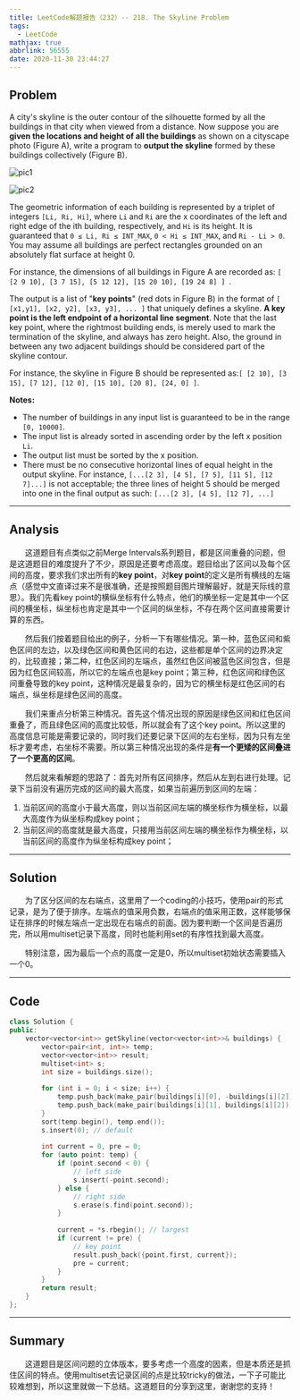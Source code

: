 ```yaml
---
title: LeetCode解题报告（232）-- 218. The Skyline Problem
tags:
  - LeetCode
mathjax: true
abbrlink: 56555
date: 2020-11-30 23:44:27
---
```


## Problem

A city's skyline is the outer contour of the silhouette formed by all the buildings in that city when viewed from a distance. Now suppose you are **given the locations and height of all the buildings** as shown on a cityscape photo (Figure A), write a program to **output the skyline** formed by these buildings collectively (Figure B).

<!-- more -->

![pic1](https://assets.leetcode.com/uploads/2018/10/22/skyline1.png)

![pic2](https://assets.leetcode.com/uploads/2018/10/22/skyline2.png)

The geometric information of each building is represented by a triplet of integers `[Li, Ri, Hi]`, where `Li` and `Ri` are the x coordinates of the left and right edge of the ith building, respectively, and `Hi` is its height. It is guaranteed that `0 ≤ Li, Ri ≤ INT_MAX`, `0 < Hi ≤ INT_MAX`, and `Ri - Li > 0`. You may assume all buildings are perfect rectangles grounded on an absolutely flat surface at height 0.

For instance, the dimensions of all buildings in Figure A are recorded as: `[ [2 9 10], [3 7 15], [5 12 12], [15 20 10], [19 24 8] ] `.

The output is a list of "**key points**" (red dots in Figure B) in the format of `[ [x1,y1], [x2, y2], [x3, y3], ... ]` that uniquely defines a skyline. **A key point is the left endpoint of a horizontal line segment**. Note that the last key point, where the rightmost building ends, is merely used to mark the termination of the skyline, and always has zero height. Also, the ground in between any two adjacent buildings should be considered part of the skyline contour.

For instance, the skyline in Figure B should be represented as:`[ [2 10], [3 15], [7 12], [12 0], [15 10], [20 8], [24, 0] ]`.

**Notes:**

- The number of buildings in any input list is guaranteed to be in the range `[0, 10000]`.
- The input list is already sorted in ascending order by the left x position `Li`.
- The output list must be sorted by the x position.
- There must be no consecutive horizontal lines of equal height in the output skyline. For instance, `[...[2 3], [4 5], [7 5], [11 5], [12 7]...]` is not acceptable; the three lines of height 5 should be merged into one in the final output as such: `[...[2 3], [4 5], [12 7], ...]`

------

## Analysis

&emsp;&emsp;这道题目有点类似之前Merge Intervals系列题目，都是区间重叠的问题，但是这道题目的难度提升了不少，原因是还要考虑高度。题目给出了区间以及每个区间的高度，要求我们求出所有的**key point**，对**key point**的定义是所有横线的左端点（感觉中文直译过来不是很准确，还是按照题目图片理解最好，就是天际线的意思）。我们先看key point的横纵坐标有什么特点，他们的横坐标一定是其中一个区间的横坐标，纵坐标也肯定是其中一个区间的纵坐标，不存在两个区间直接需要计算的东西。

&emsp;&emsp;然后我们按着题目给出的例子，分析一下有哪些情况。第一种，蓝色区间和紫色区间的左边，以及绿色区间和黄色区间的右边，这些都是单个区间的边界决定的，比较直接；第二种，红色区间的左端点，虽然红色区间被蓝色区间包含，但是因为红色区间较高，所以它的左端点也是key point；第三种，红色区间和绿色区间重叠导致的key point，这种情况是最复杂的，因为它的横坐标是红色区间的右端点，纵坐标是绿色区间的高度。

&emsp;&emsp;我们来重点分析第三种情况。首先这个情况出现的原因是绿色区间和红色区间重叠了，而且绿色区间的高度比较低，所以就会有了这个key point。所以这里的高度信息可能是需要记录的，同时我们还要记录下区间的左右坐标，因为只有左坐标才要考虑，右坐标不需要。所以第三种情况出现的条件是**有一个更矮的区间叠进了一个更高的区间**。

&emsp;&emsp;然后就来看解题的思路了：首先对所有区间排序，然后从左到右进行处理。记录下当前没有遍历完成的区间的最大高度，如果当前遍历到区间的左端：

1. 当前区间的高度小于最大高度，则以当前区间左端的横坐标作为横坐标，以最大高度作为纵坐标构成key point；
2. 当前区间的高度就是最大高度，只接用当前区间左端的横坐标作为横坐标，以当前区间的高度作为纵坐标构成key point；

------

## Solution

&emsp;&emsp;为了区分区间的左右端点，这里用了一个coding的小技巧，使用pair的形式记录，是为了便于排序。左端点的值采用负数，右端点的值采用正数，这样能够保证在排序的时候左端点一定出现在右端点的前面。因为要判断一个区间是否遍历完，所以用multiset记录下高度，同时也能利用set的有序性找到最大高度。

&emsp;&emsp;特别注意，因为最后一个点的高度一定是0，所以multiset初始状态需要插入一个0。

------

## Code

```c++
class Solution {
public:
    vector<vector<int>> getSkyline(vector<vector<int>>& buildings) {
        vector<pair<int, int>> temp;
        vector<vector<int>> result;
        multiset<int> s;
        int size = buildings.size();
        
        for (int i = 0; i < size; i++) {
            temp.push_back(make_pair(buildings[i][0], -buildings[i][2]));
            temp.push_back(make_pair(buildings[i][1], buildings[i][2]));
        }
        sort(temp.begin(), temp.end());
        s.insert(0); // default
        
        int current = 0, pre = 0;
        for (auto point: temp) {
            if (point.second < 0) {
                // left side
                s.insert(-point.second);
            } else {
                // right side
                s.erase(s.find(point.second));
            }
            
            current = *s.rbegin(); // largest
            if (current != pre) {
                // key point
                result.push_back({point.first, current});
                pre = current;
            }
        }
        return result;
    }
};
```

------

## Summary

&emsp;&emsp;这道题目是区间问题的立体版本，要多考虑一个高度的因素，但是本质还是抓住区间的特点。使用multiset去记录区间的点是比较tricky的做法，一下子可能比较难想到，所以这里就做一下总结。这道题目的分享到这里，谢谢您的支持！
